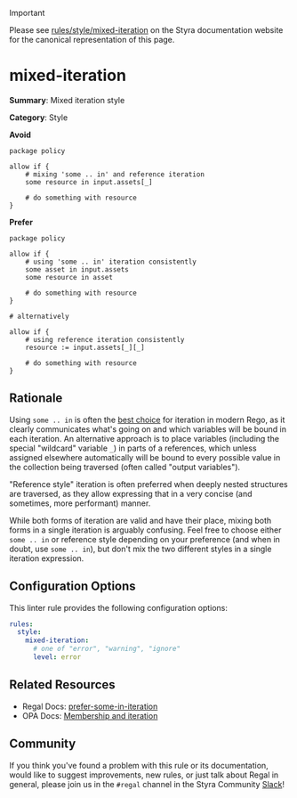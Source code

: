> [!IMPORTANT]
> Please see [rules/style/mixed-iteration](https://docs.styra.com/regal/rules/style/mixed-iteration) on the Styra documentation website for the canonical representation of this page.

# mixed-iteration

**Summary**: Mixed iteration style

**Category**: Style

**Avoid**
```rego
package policy

allow if {
    # mixing 'some .. in' and reference iteration
    some resource in input.assets[_]

    # do something with resource
}
```

**Prefer**
```rego
package policy

allow if {
    # using 'some .. in' iteration consistently
    some asset in input.assets
    some resource in asset

    # do something with resource
}

# alternatively

allow if {
    # using reference iteration consistently
    resource := input.assets[_][_]

    # do something with resource
}
```

## Rationale

Using `some .. in` is often the [best choice](https://docs.styra.com/regal/rules/style/prefer-some-in-iteration) for
iteration in modern Rego, as it clearly communicates what's going on and which variables will be bound in each
iteration. An alternative approach is to place variables (including the special "wildcard" variable `_`) in parts of a
references, which unless assigned elsewhere automatically will be bound to every possible value in the collection being
traversed (often called "output variables").

"Reference style" iteration is often preferred when deeply nested structures are traversed, as they allow
expressing that in a very concise (and sometimes, more performant) manner.

While both forms of iteration are valid and have their place, mixing both forms in a single iteration is arguably
confusing. Feel free to choose either `some .. in` or reference style depending on your preference (and when in doubt,
use `some .. in`), but don't mix the two different styles in a single iteration expression.

## Configuration Options

This linter rule provides the following configuration options:

```yaml
rules:
  style:
    mixed-iteration:
      # one of "error", "warning", "ignore"
      level: error
```

## Related Resources

- Regal Docs: [prefer-some-in-iteration](https://docs.styra.com/regal/rules/style/prefer-some-in-iteration)
- OPA Docs: [Membership and iteration](https://www.openpolicyagent.org/docs/policy-language/#membership-and-iteration-in)

## Community

If you think you've found a problem with this rule or its documentation, would like to suggest improvements, new rules,
or just talk about Regal in general, please join us in the `#regal` channel in the Styra Community
[Slack](https://inviter.co/styra)!
